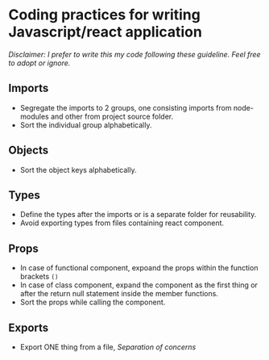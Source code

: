 # Coding practices for writing Javascript/react application

_Disclaimer: I prefer to write this my code following these guideline. Feel free to adopt or ignore._

## Imports

- Segregate the imports to 2 groups, one consisting imports from node-modules and other from project source folder.
- Sort the individual group alphabetically.

## Objects

- Sort the object keys alphabetically.

## Types

- Define the types after the imports or is a separate folder for reusability.
- Avoid exporting types from files containing react component.

## Props

- In case of functional component, expoand the props within the function brackets `()`
- In case of class component, expand the component as the first thing or after the return null statement inside the member functions.
- Sort the props while calling the component.

## Exports

- Export ONE thing from a file, _Separation of concerns_
